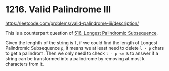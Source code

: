 # 1216. Valid Palindrome III

https://leetcode.com/problems/valid-palindrome-iii/description/

This is a counterpart question of [516. Longest Palindromic Subsequence](516.%20Longest%20Palindromic%20Subsequence.md).

Given the lenghth of the string is `l`, if we could find the length of Longest Palindromic Subsequence `p`, it means we at least need to delete `l - p` chars to get a palindrom.
Then we only need to check `l - p <= k` to answer if a string can be transformed into a palindrome by removing at most k characters from it. 
